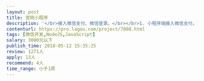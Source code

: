 ```yaml
---                
layout: post       
title: 官网小程序           
description: '</br>接入微信支付、微信登录。</br></br>1. 小程序端接入微信支付。可查询微信订单，无需自建订单管理（交给微信支付后台）。</br>2. 小程序调用微信登录，以便进行微信支付及订单查询。</br>3. 需要了解微信公众号开发、小程序开发，了解wx.login、wx.getuserinfo、wx.pay等接口，避免不必要沟通。</br></br>熟悉wafer2，1000以内，2天。</br>'     
contenturl: https://pro.lagou.com/project/7808.html      
tags: [微信开发,NodeJS,JavaScript]            
salary: 3000元以下          
publish_time: 2018-05-12 15:35:25         
review: 1271人                   
apply: 13人                   
recommend: 4人                   
time_range: 小于1周              
---                 
```

